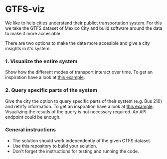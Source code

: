 # GTFS-viz
We like to help cities understand their publict transportation system. For this we take the GTFS dataset of Mexico City and build software around the data to make it more accesiable. 

There are two options to make the data more accesible and give a city insights in it's system:

### 1. Visualize the entire system
Show how the different modes of transport interact over time. To get an inspiration have a look at [this example](http://tracker.geops.ch/?z=14&s=1&x=-8235743.4976&y=4971840.9526&l=transport).

### 2. Query specific parts of the system
Give the city the option to query specific parts of their system (e.g. Bus 210) and retrify information. To get an inspiration have a look at [this example](https://transit.land/playground/).
Visualizing the resutls of the query is not necessary required. An API endpoint could be enough.

### General instructions
* The solution should work independently of the given GTFS dataset.
* Use this repository to build your solution.
* Don't forget the instructions for testing and running the code.

